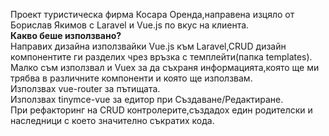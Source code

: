 Проект туристическа фирма Косара Оренда,направена изцяло от Борислав Якимов с Laravel и Vue.js по вкус на клиента. <br>
<b>Какво беше използвано?</b> <br>
Направих дизайна използвайки Vue.js към Laravel,CRUD дизайн компонентите ги разделих чрез връзка с темплейти(папка templates).<br>
Малко съм използвал и Vuex за да съхраня информацията,която ще ми трябва в различните компоненти и която ще използвам.<br>
Използвах vue-router за пътищата.<br>
Използвах tinymce-vue за едитор при Създаване/Редактиране.<br>
При рефакторинг на CRUD контролерите,създадох един родителски и наследници с което значително съкратих кода.<br>
